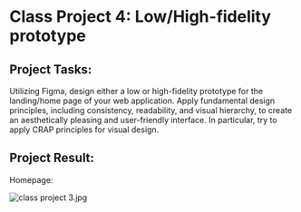 # Class Project 4: Low/High-fidelity prototype

## Project Tasks:

Utilizing Figma, design either a low or high-fidelity prototype for the landing/home page of your web application. Apply fundamental design principles, including consistency, readability, and visual hierarchy, to create an aesthetically pleasing and user-friendly interface. In particular, try to apply CRAP principles for visual design.

## Project Result:

Homepage:

![class project 3.jpg](Class%20Project%204%20Low%20High-fidelity%20prototype%20f2be965c1be44086a523f743dd2eeda0/class_project_3.jpg)